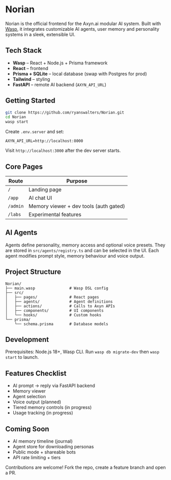 # Norian

Norian is the official frontend for the Axyn.ai modular AI system. Built with [Wasp](https://wasp-lang.dev), it integrates customizable AI agents, user memory and personality systems in a sleek, extensible UI.

## Tech Stack
- **Wasp** – React + Node.js + Prisma framework
- **React** – frontend
- **Prisma + SQLite** – local database (swap with Postgres for prod)
- **Tailwind** – styling
- **FastAPI** – remote AI backend (`AXYN_API_URL`)

## Getting Started
```bash
git clone https://github.com/ryanswalters/Norian.git
cd Norian
wasp start
```
Create `.env.server` and set:
```
AXYN_API_URL=http://localhost:8000
```

Visit `http://localhost:3000` after the dev server starts.

## Core Pages
Route | Purpose
----- | -------
`/` | Landing page
`/app` | AI chat UI
`/admin` | Memory viewer + dev tools (auth gated)
`/labs` | Experimental features

## AI Agents
Agents define personality, memory access and optional voice presets. They are stored in `src/agents/registry.ts` and can be selected in the UI. Each agent modifies prompt style, memory behaviour and voice output.

## Project Structure
```
Norian/
├── main.wasp               # Wasp DSL config
├── src/
│   ├── pages/              # React pages
│   ├── agents/             # Agent definitions
│   ├── actions/            # Calls to Axyn APIs
│   ├── components/         # UI components
│   └── hooks/              # Custom hooks
└── prisma/
    └── schema.prisma       # Database models
```

## Development
Prerequisites: Node.js 18+, Wasp CLI.
Run `wasp db migrate-dev` then `wasp start` to launch.

## Features Checklist
- AI prompt → reply via FastAPI backend
- Memory viewer
- Agent selection
- Voice output (planned)
- Tiered memory controls (in progress)
- Usage tracking (in progress)

## Coming Soon
- AI memory timeline (journal)
- Agent store for downloading personas
- Public mode + shareable bots
- API rate limiting + tiers

Contributions are welcome! Fork the repo, create a feature branch and open a PR.
